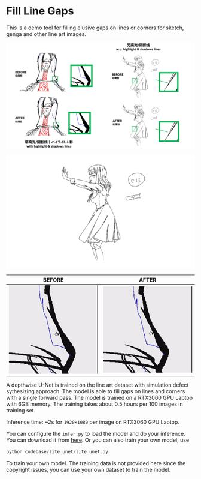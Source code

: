 # Fill Line Gaps
This is a demo tool for filling elusive gaps on lines or corners for sketch, genga and other line art images. 

<p align="left">
  <img src="https://github.com/zhenglinpan/FillLineGaps/blob/master/others/teaserfigure.png" width="800" alt="accessibility text">
</p>

<p align="left">
  <img src="https://github.com/zhenglinpan/FillLineGaps/blob/master/others/diffplot.png" width="800" alt="accessibility text">
</p>

BEFORE             | AFTER
:-------------------------:|:-------------------------:
![](https://github.com/zhenglinpan/FillLineGaps/blob/master/others/20230803005208202383053432.gif)  |  ![](https://github.com/zhenglinpan/FillLineGaps/blob/master/others/20230803005253202383055274.gif)

A depthwise U-Net is trained on the line art dataset with simulation defect sythesizing approach. The model is able to fill gaps on lines and corners with a single forward pass. The model is trained on a RTX3060 GPU Laptop with 6GB memory. The training takes about 0.5 hours per 100 images in training set.

Inference time: ~2s for `1920×1080` per image on RTX3060 GPU Laptop.

You can configure the `infer.py` to load the model and do your inference. You can download it from [here]().
Or you can also train your own model, use

```python
python codebase/lite_unet/lite_unet.py
```

To train your own model. The training data is not provided here since the copyright issues, you can use your own dataset to train the model.